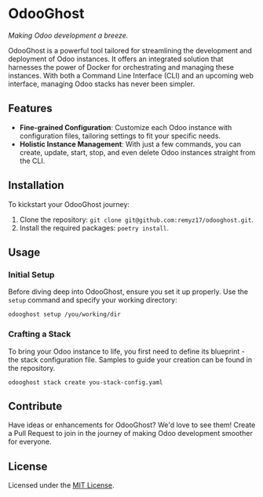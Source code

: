 # OdooGhost
*Making Odoo development a breeze.*  

OdooGhost is a powerful tool tailored for streamlining the development and deployment of Odoo instances. It offers an integrated solution that harnesses the power of Docker for orchestrating and managing these instances. With both a Command Line Interface (CLI) and an upcoming web interface, managing Odoo stacks has never been simpler.

## Features

- **Fine-grained Configuration**: Customize each Odoo instance with configuration files, tailoring settings to fit your specific needs.
- **Holistic Instance Management**: With just a few commands, you can create, update, start, stop, and even delete Odoo instances straight from the CLI.

## Installation
To kickstart your OdooGhost journey:
1. Clone the repository: `git clone git@github.com:remyz17/odooghost.git`.
2. Install the required packages: `poetry install`.

## Usage

### Initial Setup
Before diving deep into OdooGhost, ensure you set it up properly. Use the `setup` command and specify your working directory:
```
odooghost setup /you/working/dir
```
### Crafting a Stack
To bring your Odoo instance to life, you first need to define its blueprint - the stack configuration file. Samples to guide your creation can be found in the repository.
```
odooghost stack create you-stack-config.yaml
```

## Contribute
Have ideas or enhancements for OdooGhost? We'd love to see them! Create a Pull Request to join in the journey of making Odoo development smoother for everyone.

## License
Licensed under the [MIT License](LICENSE).

